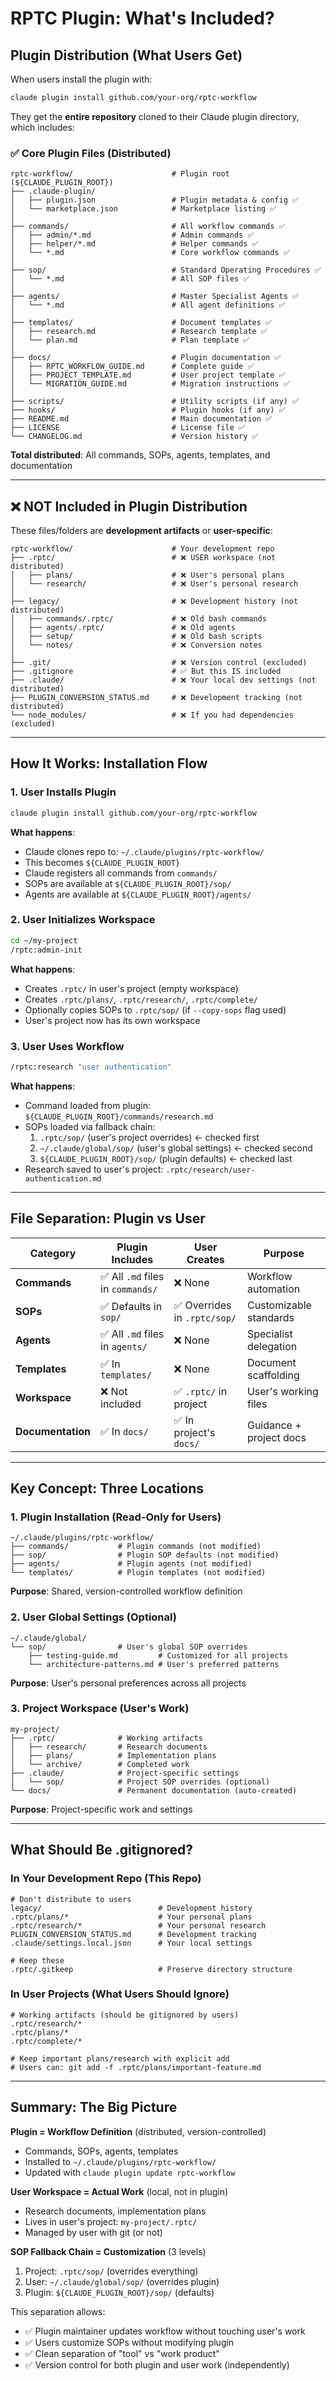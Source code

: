 # RPTC Plugin: What's Included?

## Plugin Distribution (What Users Get)

When users install the plugin with:

```bash
claude plugin install github.com/your-org/rptc-workflow
```

They get the **entire repository** cloned to their Claude plugin directory, which includes:

### ✅ Core Plugin Files (Distributed)

```text
rptc-workflow/                      # Plugin root (${CLAUDE_PLUGIN_ROOT})
├── .claude-plugin/
│   ├── plugin.json                 # Plugin metadata & config ✅
│   └── marketplace.json            # Marketplace listing ✅
│
├── commands/                       # All workflow commands ✅
│   ├── admin/*.md                  # Admin commands ✅
│   ├── helper/*.md                 # Helper commands ✅
│   └── *.md                        # Core workflow commands ✅
│
├── sop/                            # Standard Operating Procedures ✅
│   └── *.md                        # All SOP files ✅
│
├── agents/                         # Master Specialist Agents ✅
│   └── *.md                        # All agent definitions ✅
│
├── templates/                      # Document templates ✅
│   ├── research.md                 # Research template ✅
│   └── plan.md                     # Plan template ✅
│
├── docs/                           # Plugin documentation ✅
│   ├── RPTC_WORKFLOW_GUIDE.md      # Complete guide ✅
│   ├── PROJECT_TEMPLATE.md         # User project template ✅
│   └── MIGRATION_GUIDE.md          # Migration instructions ✅
│
├── scripts/                        # Utility scripts (if any) ✅
├── hooks/                          # Plugin hooks (if any) ✅
├── README.md                       # Main documentation ✅
├── LICENSE                         # License file ✅
└── CHANGELOG.md                    # Version history ✅
```

**Total distributed**: All commands, SOPs, agents, templates, and documentation

---

## ❌ NOT Included in Plugin Distribution

These files/folders are **development artifacts** or **user-specific**:

```text
rptc-workflow/                      # Your development repo
├── .rptc/                          # ❌ USER workspace (not distributed)
│   ├── plans/                      # ❌ User's personal plans
│   └── research/                   # ❌ User's personal research
│
├── legacy/                         # ❌ Development history (not distributed)
│   ├── commands/.rptc/             # ❌ Old bash commands
│   ├── agents/.rptc/               # ❌ Old agents
│   ├── setup/                      # ❌ Old bash scripts
│   └── notes/                      # ❌ Conversion notes
│
├── .git/                           # ❌ Version control (excluded)
├── .gitignore                      # ✅ But this IS included
├── .claude/                        # ❌ Your local dev settings (not distributed)
├── PLUGIN_CONVERSION_STATUS.md     # ❌ Development tracking (not distributed)
└── node_modules/                   # ❌ If you had dependencies (excluded)
```

---

## How It Works: Installation Flow

### 1. User Installs Plugin

```bash
claude plugin install github.com/your-org/rptc-workflow
```

**What happens**:

- Claude clones repo to: `~/.claude/plugins/rptc-workflow/`
- This becomes `${CLAUDE_PLUGIN_ROOT}`
- Claude registers all commands from `commands/`
- SOPs are available at `${CLAUDE_PLUGIN_ROOT}/sop/`
- Agents are available at `${CLAUDE_PLUGIN_ROOT}/agents/`

### 2. User Initializes Workspace

```bash
cd ~/my-project
/rptc:admin-init
```

**What happens**:

- Creates `.rptc/` in user's project (empty workspace)
- Creates `.rptc/plans/`, `.rptc/research/`, `.rptc/complete/`
- Optionally copies SOPs to `.rptc/sop/` (if `--copy-sops` flag used)
- User's project now has its own workspace

### 3. User Uses Workflow

```bash
/rptc:research "user authentication"
```

**What happens**:

- Command loaded from plugin: `${CLAUDE_PLUGIN_ROOT}/commands/research.md`
- SOPs loaded via fallback chain:
  1. `.rptc/sop/` (user's project overrides) ← checked first
  2. `~/.claude/global/sop/` (user's global settings) ← checked second
  3. `${CLAUDE_PLUGIN_ROOT}/sop/` (plugin defaults) ← checked last
- Research saved to user's project: `.rptc/research/user-authentication.md`

---

## File Separation: Plugin vs User

| Category          | Plugin Includes                   | User Creates                   | Purpose                 |
| ----------------- | --------------------------------- | ------------------------------ | ----------------------- |
| **Commands**      | ✅ All `.md` files in `commands/` | ❌ None                        | Workflow automation     |
| **SOPs**          | ✅ Defaults in `sop/`             | ✅ Overrides in `.rptc/sop/` | Customizable standards  |
| **Agents**        | ✅ All `.md` files in `agents/`   | ❌ None                        | Specialist delegation   |
| **Templates**     | ✅ In `templates/`                | ❌ None                        | Document scaffolding    |
| **Workspace**     | ❌ Not included                   | ✅ `.rptc/` in project         | User's working files    |
| **Documentation** | ✅ In `docs/`                     | ✅ In project's `docs/`        | Guidance + project docs |

---

## Key Concept: Three Locations

### 1. Plugin Installation (Read-Only for Users)

```text
~/.claude/plugins/rptc-workflow/
├── commands/           # Plugin commands (not modified)
├── sop/                # Plugin SOP defaults (not modified)
├── agents/             # Plugin agents (not modified)
└── templates/          # Plugin templates (not modified)
```

**Purpose**: Shared, version-controlled workflow definition

### 2. User Global Settings (Optional)

```text
~/.claude/global/
└── sop/                # User's global SOP overrides
    ├── testing-guide.md         # Customized for all projects
    └── architecture-patterns.md # User's preferred patterns
```

**Purpose**: User's personal preferences across all projects

### 3. Project Workspace (User's Work)

```text
my-project/
├── .rptc/              # Working artifacts
│   ├── research/       # Research documents
│   ├── plans/          # Implementation plans
│   └── archive/        # Completed work
├── .claude/            # Project-specific settings
│   └── sop/            # Project SOP overrides (optional)
└── docs/               # Permanent documentation (auto-created)
```

**Purpose**: Project-specific work and settings

---

## What Should Be .gitignored?

### In Your Development Repo (This Repo)

```gitignore
# Don't distribute to users
legacy/                          # Development history
.rptc/plans/*                    # Your personal plans
.rptc/research/*                 # Your personal research
PLUGIN_CONVERSION_STATUS.md      # Development tracking
.claude/settings.local.json      # Your local settings

# Keep these
.rptc/.gitkeep                   # Preserve directory structure
```

### In User Projects (What Users Should Ignore)

```gitignore
# Working artifacts (should be gitignored by users)
.rptc/research/*
.rptc/plans/*
.rptc/complete/*

# Keep important plans/research with explicit add
# Users can: git add -f .rptc/plans/important-feature.md
```

---

## Summary: The Big Picture

**Plugin = Workflow Definition** (distributed, version-controlled)

- Commands, SOPs, agents, templates
- Installed to `~/.claude/plugins/rptc-workflow/`
- Updated with `claude plugin update rptc-workflow`

**User Workspace = Actual Work** (local, not in plugin)

- Research documents, implementation plans
- Lives in user's project: `my-project/.rptc/`
- Managed by user with git (or not)

**SOP Fallback Chain = Customization** (3 levels)

1. Project: `.rptc/sop/` (overrides everything)
2. User: `~/.claude/global/sop/` (overrides plugin)
3. Plugin: `${CLAUDE_PLUGIN_ROOT}/sop/` (defaults)

This separation allows:

- ✅ Plugin maintainer updates workflow without touching user's work
- ✅ Users customize SOPs without modifying plugin
- ✅ Clean separation of "tool" vs "work product"
- ✅ Version control for both plugin and user work (independently)
